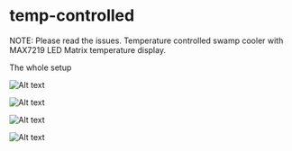 # temp-controlled
NOTE: Please read the issues.
Temperature controlled swamp cooler with MAX7219 LED Matrix temperature display.

The whole setup

![Alt text](https://cloud.githubusercontent.com/assets/4889052/10307370/ff0403dc-6c4b-11e5-9850-6337398d2943.jpg)

![Alt text](https://cloud.githubusercontent.com/assets/4889052/10307082/57b879fc-6c49-11e5-8f09-86da7f50b293.jpg )

![Alt text](https://cloud.githubusercontent.com/assets/4889052/10307336/b41ef9ee-6c4b-11e5-9817-cb89d0d18f53.jpg)

![Alt text](https://cloud.githubusercontent.com/assets/4889052/10307337/b772deda-6c4b-11e5-9754-8db48f2efdbb.jpg)
